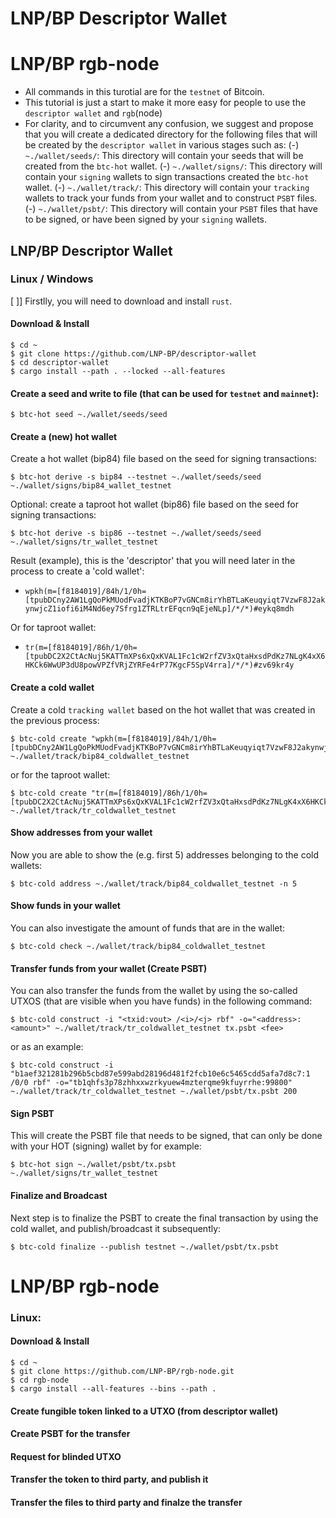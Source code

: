 # LNP/BP Descriptor Wallet
# LNP/BP rgb-node

- All commands in this turotial are for the `testnet` of Bitcoin. 
- This tutorial is just a start to make it more easy for people to use the `descriptor wallet` and `rgb`(node)
- For clarity, and to circumvent any confusion, we suggest and propose that you will create a dedicated directory for the following files that will be created by the `descriptor wallet` in various stages such as: 
(-) `~./wallet/seeds/`: This directory will contain your seeds that will be created from the `btc-hot` wallet. 
(-) `~./wallet/signs/`: This directory will contain your `signing` wallets to sign transactions created the `btc-hot` wallet. 
(-) `~./wallet/track/`: This directory will contain your `tracking` wallets to track your funds from your wallet and to construct `PSBT` files.  
(-) `~./wallet/psbt/`: This directory will contain your `PSBT` files that have to be signed, or have been signed by your `signing` wallets.
    
## LNP/BP Descriptor Wallet
### Linux / Windows
[ ]] Firstlly, you will need to download and install `rust`. 
#### Download & Install
```console
$ cd ~
$ git clone https://github.com/LNP-BP/descriptor-wallet
$ cd descriptor-wallet
$ cargo install --path . --locked --all-features
```

#### Create a seed and write to file (that can be used for `testnet` and `mainnet`):
```console
$ btc-hot seed ~./wallet/seeds/seed
```

#### Create a (new) hot wallet 
Create a hot wallet (bip84) file based on the seed for signing transactions:
```console
$ btc-hot derive -s bip84 --testnet ~./wallet/seeds/seed ~./wallet/signs/bip84_wallet_testnet
```

Optional: create a taproot hot wallet (bip86) file based on the seed for signing transactions:
```console
$ btc-hot derive -s bip86 --testnet ~./wallet/seeds/seed ~./wallet/signs/tr_wallet_testnet
```

Result (example), this is the 'descriptor' that you will need later in the process to create a 'cold wallet':
- `wpkh(m=[f8184019]/84h/1/0h=[tpubDCny2AW1LgQoPkMUodFvadjKTKBoP7vGNCm8irYhBTLaKeuqyiqt7VzwF8J2akynwjcZ1iofi6iM4Nd6ey7Sfrg1ZTRLtrEFqcn9qEjeNLp]/*/*)#eykq8mdh`

Or for taproot wallet:
- `tr(m=[f8184019]/86h/1/0h=[tpubDC2X2CtAcNuj5KATTmXPs6xQxKVAL1Fc1cW2rfZV3xQtaHxsdPdKz7NLgK4xX6HKCk6WwUP3dU8powVPZfVRjZYRFe4rP77KgcF5SpV4rra]/*/*)#zv69kr4y`

#### Create a cold wallet
Create a cold `tracking wallet` based on the hot wallet that was created in the previous process:
```console
$ btc-cold create "wpkh(m=[f8184019]/84h/1/0h=[tpubDCny2AW1LgQoPkMUodFvadjKTKBoP7vGNCm8irYhBTLaKeuqyiqt7VzwF8J2akynwjcZ1iofi6iM4Nd6ey7Sfrg1ZTRLtrEFqcn9qEjeNLp]/*/*)#eykq8mdh" ~./wallet/track/bip84_coldwallet_testnet
```

or for the taproot wallet: 
```console
$ btc-cold create "tr(m=[f8184019]/86h/1/0h=[tpubDC2X2CtAcNuj5KATTmXPs6xQxKVAL1Fc1cW2rfZV3xQtaHxsdPdKz7NLgK4xX6HKCk6WwUP3dU8powVPZfVRjZYRFe4rP77KgcF5SpV4rra]/*/*)#zv69kr4y" ~./wallet/track/tr_coldwallet_testnet
```
 
#### Show addresses from your wallet
Now you are able to show the (e.g. first 5) addresses belonging to the cold wallets:
```console
$ btc-cold address ~./wallet/track/bip84_coldwallet_testnet -n 5
```
 
#### Show funds in your wallet
You can also investigate the amount of funds that are in the wallet:
```console
$ btc-cold check ~./wallet/track/bip84_coldwallet_testnet
```
 
#### Transfer funds from your wallet (Create PSBT)
You can also transfer the funds from the wallet by using the so-called UTXOS (that are visible when you have funds) in the following command:
```console
$ btc-cold construct -i "<txid:vout> /<i>/<j> rbf" -o="<address>:<amount>" ~./wallet/track/tr_coldwallet_testnet tx.psbt <fee>
```
or as an example:
```console
$ btc-cold construct -i "b1aef321281b296b5cbd87e599abd28196d481f2fcb10e6c5465cdd5afa7d8c7:1 /0/0 rbf" -o="tb1qhfs3p78zhhxxwzrkyuew4mzterqme9kfuyrrhe:99800" ~./wallet/track/tr_coldwallet_testnet ~./wallet/psbt/tx.psbt 200
```

#### Sign PSBT
This will create the PSBT file that needs to be signed, that can only be done with your HOT (signing) wallet by for example:
```console
$ btc-hot sign ~./wallet/psbt/tx.psbt ~./wallet/signs/tr_wallet_testnet
```

#### Finalize and Broadcast
Next step is to finalize the PSBT to create the final transaction by using the cold wallet, and publish/broadcast it subsequently:
```console
$ btc-cold finalize --publish testnet ~./wallet/psbt/tx.psbt
```
 
# LNP/BP rgb-node
### Linux:
#### Download & Install
```console
$ cd ~
$ git clone https://github.com/LNP-BP/rgb-node.git
$ cd rgb-node
$ cargo install --all-features --bins --path .
```
#### Create fungible token linked to a UTXO (from descriptor wallet)
#### Create PSBT for the transfer
#### Request for blinded UTXO
#### Transfer the token to third party, and publish it 
#### Transfer the files to third party and finalze the transfer

